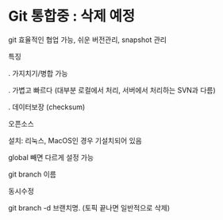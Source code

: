 # Git 통합중 : 삭제 예정

git  효율적인 협업 가능,  쉬운 버전관리,  snapshot 관리


특징  

  . 가지치기/병합 가능

  . 가볍고 빠르다 (대부분 로컬에서 처리, 서버에서 처리하는 SVN과 다름)

  . 데이터보장 (checksum)
 


오픈소스

 

설치:  리눅스, MacOS인 경우 기설치되어 있음


global 빼면 다르게 설정 가능
 

git branch 이름


동시수정
 

git branch -d 브랜치명. (토픽 끝나면 일반적으로 삭제)